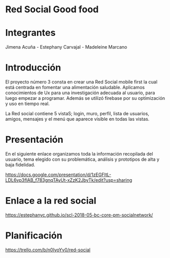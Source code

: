 # Red Social Good food

# Integrantes
Jimena Acuña - Estephany Carvajal - Madeleine Marcano

# Introducción 
El proyecto número 3 consta en crear una Red Social mobile first la cual está centrada en fomentar una alimentación saludable. Aplicamos conocimientos de Ux para una investigación adecuada al usuario, para luego empezar a programar. Además se utilizó firebase por su optimización y uso en tiempo real. 

La Red social contiene 5 vistaS; login, muro, perfil, lista de usuarios, amigos, mensajes y el menú que aparece visible en todas las vistas.

# Presentación
En el siguiente enlace organizamos toda la información recopilada del usuario, tema elegido con su problemática, análisis y prototipos de alta y baja fidelidad.

https://docs.google.com/presentation/d/1zEGFltL-LDL6vp3flAB_f783gnqTAyUt-xZzK2JbyTk/edit?usp=sharing

# Enlace a la red social
https://estephanyc.github.io/scl-2018-05-bc-core-pm-socialnetwork/

# Planificación
https://trello.com/b/n0IyoYv0/red-social

